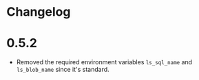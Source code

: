 Changelog
===

# 0.5.2

- Removed the required environment variables `ls_sql_name` and `ls_blob_name` since it's standard.

